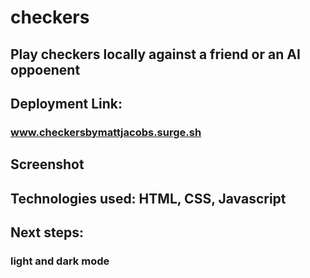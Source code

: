 # checkers
## Play checkers locally against a friend or an AI oppoenent


## Deployment Link: 
### www.checkersbymattjacobs.surge.sh

## Screenshot

## Technologies used: HTML, CSS, Javascript

## Next steps:
### light and dark mode